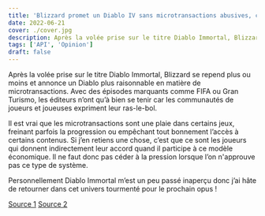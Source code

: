 ```yaml
---
title: 'Blizzard promet un Diablo IV sans microtransactions abusives, ça donne le ton !'
date: 2022-06-21
cover: ./cover.jpg
description: Après la volée prise sur le titre Diablo Immortal, Blizzard se repend plus ou moins et annonce...
tags: ['API', 'Opinion']
draft: false
---
```


Après la volée prise sur le titre Diablo Immortal, Blizzard se repend plus ou moins et annonce un Diablo plus raisonnable en matière de microtransactions. Avec des épisodes marquants comme FIFA ou Gran Turismo, les éditeurs n’ont qu’à bien se tenir car les communautés de joueurs et joueuses expriment leur ras-le-bol.

Il est vrai que les microtransactions sont une plaie dans certains jeux, freinant parfois la progression ou empêchant tout bonnement l’accès à certains contenus. Si j’en retiens une chose, c’est que ce sont les joueurs qui donnent indirectement leur accord quand il participe à ce modèle économique. Il ne faut donc pas céder à la pression lorsque l’on n'approuve pas ce type de système.

Personnellement Diablo Immortal m’est un peu passé inaperçu donc j’ai hâte de retourner dans cet univers tourmenté pour le prochain opus !

[Source 1](https://www.numerama.com/pop-culture/1002026-blizzard-promet-que-diablo-iv-naura-pas-de-microtransactions-honteuses.html)  [Source 2](https://www.numerama.com/pop-culture/1003714-diablo-immortal-devient-le-jeu-le-moins-bien-note-de-lhistoire-avec-02-10.html)